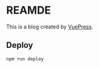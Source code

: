 # REAMDE

This is a blog created by [VuePress](https://v2.vuepress.vuejs.org/).

## Deploy

```shell
npm run deploy
```
